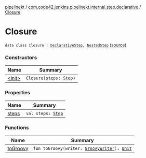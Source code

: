 [pipelinekt](../../index.md) / [com.code42.jenkins.pipelinekt.internal.step.declarative](../index.md) / [Closure](./index.md)

# Closure

`data class Closure : `[`DeclarativeStep`](../../com.code42.jenkins.pipelinekt.core.step/-declarative-step.md)`, `[`NestedStep`](../../com.code42.jenkins.pipelinekt.core.step/-nested-step/index.md) [(source)](https://github.com/code42/pipelinekt/tree/master/internal/src/main/kotlin/com/code42/jenkins/pipelinekt/internal/step/declarative/Closure.kt#L8)

### Constructors

| Name | Summary |
|---|---|
| [&lt;init&gt;](-init-.md) | `Closure(steps: `[`Step`](../../com.code42.jenkins.pipelinekt.core.step/-step/index.md)`)` |

### Properties

| Name | Summary |
|---|---|
| [steps](steps.md) | `val steps: `[`Step`](../../com.code42.jenkins.pipelinekt.core.step/-step/index.md) |

### Functions

| Name | Summary |
|---|---|
| [toGroovy](to-groovy.md) | `fun toGroovy(writer: `[`GroovyWriter`](../../com.code42.jenkins.pipelinekt.core.writer/-groovy-writer/index.md)`): `[`Unit`](https://kotlinlang.org/api/latest/jvm/stdlib/kotlin/-unit/index.html) |
